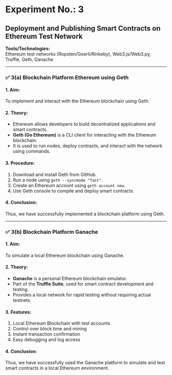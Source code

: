 # Experiment No.: 3

## Deployment and Publishing Smart Contracts on Ethereum Test Network

**Tools/Technologies:**  
Ethereum test networks (Ropsten/Goerli/Rinkeby), Web3.js/Web3.py, Truffle, Geth, Ganache

---

### ✅ 3(a) Blockchain Platform Ethereum using Geth

#### 1. Aim:
To implement and interact with the Ethereum blockchain using Geth.

#### 2. Theory:
- Ethereum allows developers to build decentralized applications and smart contracts.
- **Geth (Go Ethereum)** is a CLI client for interacting with the Ethereum blockchain.
- It is used to run nodes, deploy contracts, and interact with the network using commands.

#### 3. Procedure:
1. Download and install Geth from GitHub.
2. Run a node using `geth --syncmode "fast"`.
3. Create an Ethereum account using `geth account new`.
4. Use Geth console to compile and deploy smart contracts.

#### 4. Conclusion:
Thus, we have successfully implemented a blockchain platform using Geth.

---

### ✅ 3(b) Blockchain Platform Ganache

#### 1. Aim:
To simulate a local Ethereum blockchain using Ganache.

#### 2. Theory:
- **Ganache** is a personal Ethereum blockchain emulator.
- Part of the **Truffle Suite**, used for smart contract development and testing.
- Provides a local network for rapid testing without requiring actual testnets.

#### 3. Features:
1. Local Ethereum Blockchain with test accounts
2. Control over block time and mining
3. Instant transaction confirmation
4. Easy debugging and log access

#### 4. Conclusion:
Thus, we have successfully used the Ganache platform to simulate and test smart contracts in a local Ethereum environment.
